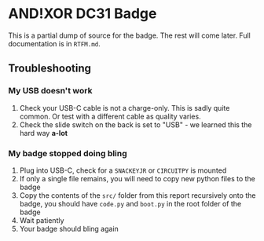 # AND!XOR DC31 Badge #

This is a partial dump of source for the badge. The rest will come later. Full documentation is in `RTFM.md`.

## Troubleshooting ##

### My USB doesn't work ###

1. Check your USB-C cable is not a charge-only. This is sadly quite common. Or test with a different cable as quality varies.
2. Check the slide switch on the back is set to "USB" - we learned this the hard way __a-lot__

### My badge stopped doing bling ###

1. Plug into USB-C, check for a `SNACKEYJR` or `CIRCUITPY` is mounted
2. If only a single file remains, you will need to copy new python files to the badge
3. Copy the contents of the `src/` folder from this report recursively onto the badge, you should have `code.py` and `boot.py` in the root folder of the badge
4. Wait patiently
5. Your badge should bling again